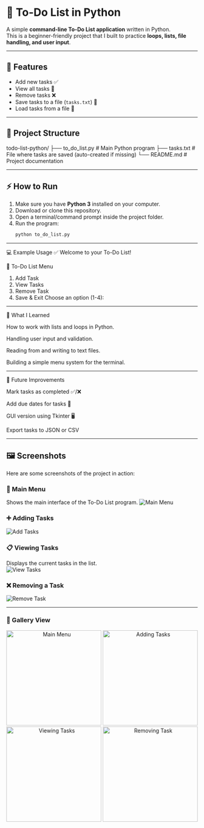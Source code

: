 # 📝 To-Do List in Python

A simple **command-line To-Do List application** written in Python.  
This is a beginner-friendly project that I built to practice **loops, lists, file handling, and user input**.

---

## 🚀 Features
- Add new tasks ✅  
- View all tasks 👀  
- Remove tasks ❌  
- Save tasks to a file (`tasks.txt`) 💾  
- Load tasks from a file 📂  

---

## 📂 Project Structure
todo-list-python/
├── to_do_list.py # Main Python program
├── tasks.txt # File where tasks are saved (auto-created if missing)
└── README.md # Project documentation


---

## ⚡ How to Run
1. Make sure you have **Python 3** installed on your computer.  
2. Download or clone this repository.  
3. Open a terminal/command prompt inside the project folder.  
4. Run the program:
   ```bash
   python to_do_list.py
---
   💻 Example Usage
✅ Welcome to your To-Do List!

📌 To-Do List Menu
1. Add Task
2. View Tasks
3. Remove Task
4. Save & Exit
Choose an option (1-4): 

---

🧠 What I Learned

How to work with lists and loops in Python.

Handling user input and validation.

Reading from and writing to text files.

Building a simple menu system for the terminal.

---

📌 Future Improvements

Mark tasks as completed ✅/❌

Add due dates for tasks 📅

GUI version using Tkinter 🖥️

Export tasks to JSON or CSV

---

## 🖼️ Screenshots

Here are some screenshots of the project in action:

### 📌 Main Menu
Shows the main interface of the To-Do List program.
![Main Menu](images/main-menu.png)

### ➕ Adding Tasks
![Add Tasks](images/add.png)

### 📋 Viewing Tasks
Displays the current tasks in the list.  
![View Tasks](images/view.png)

### ❌ Removing a Task
![Remove Task](images/remove.png)

---

### 📸 Gallery View

<p align="center">
  <img src="images/menu.png" alt="Main Menu" width="250"/>
  <img src="images/add.png" alt="Adding Tasks" width="250"/>
  <img src="images/view.png" alt="Viewing Tasks" width="250"/>
  <img src="images/remove.png" alt="Removing Task" width="250"/>
</p>
